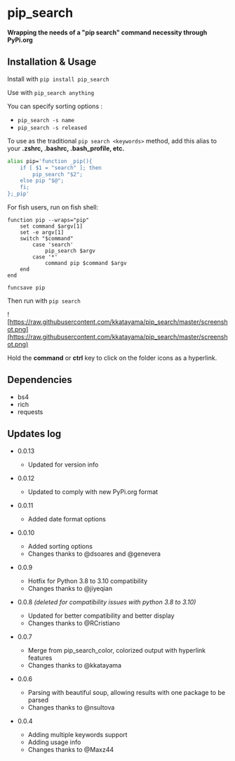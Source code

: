 # pip_search

__Wrapping the needs of a "pip search" command necessity through PyPi.org__

## Installation & Usage
Install with `pip install pip_search`

Use with `pip_search anything`

You can specify sorting options : 
- `pip_search -s name`
- `pip_search -s released`

To use as the traditional `pip search <keywords>` method, add this alias to your **.zshrc, .bashrc, .bash_profile, etc.**
```bash
alias pip='function _pip(){
    if [ $1 = "search" ]; then
        pip_search "$2";
    else pip "$@";
    fi;
};_pip'

```

For fish users, run on fish shell:

```fish
function pip --wraps="pip"
    set command $argv[1]
    set -e argv[1]
    switch "$command"
        case 'search'
            pip_search $argv
        case '*'
            command pip $command $argv
    end
end

funcsave pip
````

Then run with `pip search`

![https://raw.githubusercontent.com/kkatayama/pip_search/master/screenshot.png](https://raw.githubusercontent.com/kkatayama/pip_search/master/screenshot.png)

Hold the **command** or **ctrl** key to click on the folder icons as a hyperlink.

## Dependencies
* bs4
* rich
* requests

## Updates log

- 0.0.13
    - Updated for version info

- 0.0.12 
    - Updated to comply with new PyPi.org format

- 0.0.11
    - Added date format options

- 0.0.10
    - Added sorting options
    - Changes thanks to @dsoares and @genevera 

- 0.0.9 
    - Hotfix for Python 3.8 to 3.10 compatibility
    - Changes thanks to @jiyeqian

- 0.0.8 *(deleted for compatibility issues with python 3.8 to 3.10)*
    - Updated for better compatibility and better display
    - Changes thanks to @RCristiano

- 0.0.7 
    - Merge from pip_search_color, colorized output with hyperlink features
    - Changes thanks to @kkatayama

- 0.0.6  
    - Parsing with beautiful soup, allowing results with one package to be parsed
    - Changes thanks to @nsultova

- 0.0.4  
    - Adding multiple keywords support
    - Adding usage info
    - Changes thanks to @Maxz44
